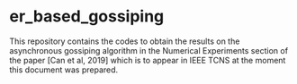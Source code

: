 # er_based_gossiping
This repository contains the codes to obtain the results on the asynchronous gossiping algorithm in the Numerical Experiments section of the paper [Can et al, 2019] which is to appear in IEEE TCNS at the moment this document was prepared.
